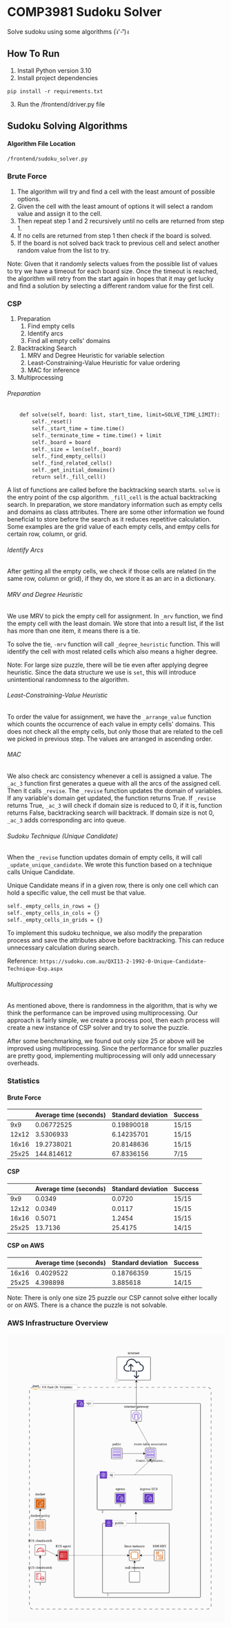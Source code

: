 # COMP3981 Sudoku Solver
Solve sudoku using some algorithms (ง︡'-'︠)ง

## How To Run
1. Install Python version 3.10
2. Install project dependencies
```buildoutcfg
pip install -r requirements.txt
```
3. Run the /frontend/driver.py file

## Sudoku Solving Algorithms
#### Algorithm File Location
```buildoutcfg
/frontend/sudoku_solver.py
```
### Brute Force
1. The algorithm will try and find a cell with the least amount of possible options.
2. Given the cell with the least amount of options it will select a random value and assign it to the cell.
3. Then repeat step 1 and 2 recursively until no cells are returned from step 1.
4. If no cells are returned from step 1 then check if the board is solved.
5. If the board is not solved back track to previous cell and select another random value from the list to try.

Note: Given that it randomly selects values from the possible list of values to try we have a timeout for each board size.
Once the timeout is reached, the algorithm will retry from the start again in hopes that it may get lucky and find a
solution by selecting a different random value for the first cell.

### CSP
1. Preparation
   1. Find empty cells
   2. Identify arcs
   3. Find all empty cells' domains
2. Backtracking Search
   1. MRV and Degree Heuristic for variable selection
   2. Least-Constraining-Value Heuristic for value ordering
   3. MAC for inference
3. Multiprocessing

###### Preparation
```angular2html
    def solve(self, board: list, start_time, limit=SOLVE_TIME_LIMIT):
        self._reset()
        self._start_time = time.time()
        self._terminate_time = time.time() + limit
        self._board = board
        self._size = len(self._board)
        self._find_empty_cells()
        self._find_related_cells()
        self._get_initial_domains()
        return self._fill_cell()
```
A list of functions are called before the backtracking search starts. `solve` is the entry point of the csp algorithm. `_fill_cell` is the actual backtracking search. In preparation, we store mandatory information such as empty cells and domains as class attributes. There are some other information we found beneficial to store before the search as it reduces repetitive calculation. Some examples are the grid value of each empty cells, and emtpy cells for certain row, column, or grid.

###### Identify Arcs
After getting all the empty cells, we check if those cells are related (in the same row, column or grid), if they do, we store it as an arc in a dictionary.

###### MRV and Degree Heuristic
We use MRV to pick the empty cell for assignment. In `_mrv` function, we find the empty cell with the least domain. We store that into a result list, if the list has more than one item, it means there is a tie.

To solve the tie, `-mrv` function will call `_degree_heuristic` function. This will identify the cell with most related cells which also means a higher degree.

Note: For large size puzzle, there will be tie even after applying degree heuristic. Since the data structure we use is `set`, this will introduce unintentional randomness to the algorithm.

###### Least-Constraining-Value Heuristic
To order the value for assignment, we have the `_arrange_value` function which counts the occurrence of each value in empty cells' domains. This does not check all the empty cells, but only those that are related to the cell we picked in previous step. The values are arranged in ascending order.

###### MAC
We also check arc consistency whenever a cell is assigned a value. The `_ac_3` function first generates a queue with all the arcs of the assigned cell. Then it calls `_revise`. The `_revise` function updates the domain of variables. If any variable's domain get updated, the function returns True. If `_revise` returns True, `_ac_3` will check if domain size is reduced to 0, if it is, function returns False, backtracking search will backtrack. If domain size is not 0, `_ac_3` adds corresponding arc into queue. 

###### Sudoku Technique (Unique Candidate)
When the `_revise` function updates domain of empty cells, it will call `_update_unique_candidate`. We wrote this function based on a technique calls Unique Candidate.

Unique Candidate means if in a given row, there is only one cell which can hold a specific value, the cell must be that value.

```
self._empty_cells_in_rows = {}
self._empty_cells_in_cols = {}
self._empty_cells_in_grids = {}
```

To implement this sudoku technique, we also modify the preparation process and save the attributes above before backtracking. This can reduce unnecessary calculation during search.

Reference: `https://sudoku.com.au/QXI13-2-1992-0-Unique-Candidate-Technique-Exp.aspx`

###### Multiprocessing
As mentioned above, there is randomness in the algorithm, that is why we think the performance can be improved using multiprocessing. Our approach is fairly simple, we create a process pool, then each process will create a new instance of CSP solver and try to solve the puzzle.

After some benchmarking, we found out only size 25 or above will be improved using multiprocessing. Since the performance for smaller puzzles are pretty good, implementing multiprocessing will only add unnecessary overheads.

### Statistics
#### Brute Force
|       | Average time (seconds) | Standard deviation | Success |
|-------|------------------------|--------------------|---------|
| 9x9   | 0.06772525             |0.19890018 | 15/15|
| 12x12 | 3.5306933           |6.14235701 | 15/15|
| 16x16 | 19.2738021           |20.8148636 | 15/15|
| 25x25 | 144.814612           |67.8336156 | 7/15|

#### CSP
|       | Average time (seconds) | Standard deviation | Success |
|-------|------------------------|--------------------|---------|
| 9x9   | 0.0349             |0.0720 | 15/15   |
| 12x12 | 0.0349           |0.0117 | 15/15   |
| 16x16 | 0.5071          |1.2454 | 15/15   |
| 25x25 | 13.7136           |25.4175 | 14/15   |

#### CSP on AWS
|       | Average time (seconds) | Standard deviation | Success |
|-------|------------------------|--------------------|---------|
| 16x16 | 0.4029522          |0.18766359| 15/15   |
| 25x25 | 4.398898        |3.885618| 14/15   |

Note: There is only one size 25 puzzle our CSP cannot solve either locally or on AWS. There is a chance the puzzle is not solvable.


### AWS Infrastructure Overview
![alt text](https://github.com/Miniature-Pug/comp3981_sudoku_project/blob/main/aws_infrastructure.png?raw=true)
